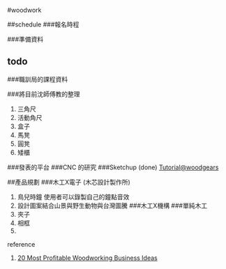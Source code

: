 #woodwork

##schedule
###報名時程

###準備資料


## todo
###職訓局的課程資料 

###將目前沈師傅教的整理

1. 三角尺
2. 活動角尺
3. 盒子
4. 馬凳
5. 圓凳
6. 矮櫃


###發表的平台
###CNC 的研究
###Sketchup (done)
[Tutorial@woodgears](http://woodgears.ca/sketchup/)

##產品規劃
###木工X電子 (木芯設計製作所)
1. 鳥兒時鐘
使用者可以錄製自己的鐘點音效
2. 設計圖案結合山景與野生動物與台灣圖騰
###木工X機構
###單純木工
1. 夾子
2. 相框
3. 

reference
1. [20 Most Profitable Woodworking Business Ideas](https://99businessideas.com/20-most-profitable-woodworking-business-ideas/)